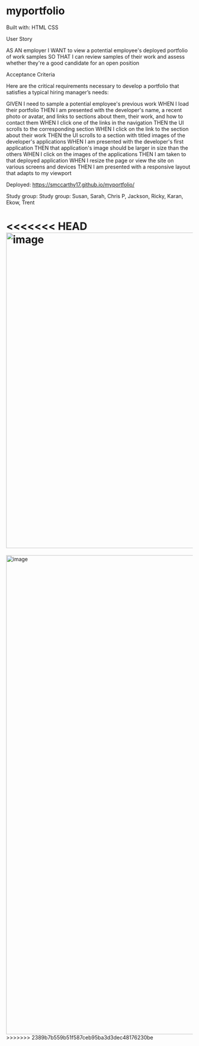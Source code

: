 # myportfolio

Built with:
HTML
CSS

User Story

AS AN employer
I WANT to view a potential employee's deployed portfolio of work samples
SO THAT I can review samples of their work and assess whether they're a good candidate for an open position

Acceptance Criteria

Here are the critical requirements necessary to develop a portfolio that satisfies a typical hiring manager’s needs:

GIVEN I need to sample a potential employee's previous work
WHEN I load their portfolio
THEN I am presented with the developer's name, a recent photo or avatar, and links to sections about them, their work, and how to contact them
WHEN I click one of the links in the navigation
THEN the UI scrolls to the corresponding section
WHEN I click on the link to the section about their work
THEN the UI scrolls to a section with titled images of the developer's applications
WHEN I am presented with the developer's first application
THEN that application's image should be larger in size than the others
WHEN I click on the images of the applications
THEN I am taken to that deployed application
WHEN I resize the page or view the site on various screens and devices
THEN I am presented with a responsive layout that adapts to my viewport

Deployed: https://smccarthy17.github.io/myportfolio/



Study group: Study group: Susan, Sarah, Chris P, Jackson, Ricky, Karan, Ekow, Trent

<<<<<<< HEAD
<img width="851" alt="image" src="https://user-images.githubusercontent.com/90977936/183548226-78f5db92-b8f8-4b31-9562-03d4eb5992a9.png">
=======
<img width="1292" alt="image" src="https://user-images.githubusercontent.com/90977936/183756984-a3cf651c-9e02-4145-bbd0-5cca476f00b0.png">
>>>>>>> 2389b7b559b51f587ceb95ba3d3dec48176230be

